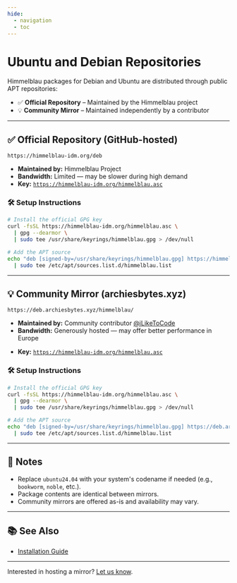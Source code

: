 ```yaml
---
hide:
  - navigation
  - toc
---
```


# Ubuntu and Debian Repositories

Himmelblau packages for Debian and Ubuntu are distributed through public APT repositories:

- ✅ **Official Repository** – Maintained by the Himmelblau project
- 💡 **Community Mirror** – Maintained independently by a contributor

---

## ✅ Official Repository (GitHub-hosted)

```
https://himmelblau-idm.org/deb
```

- **Maintained by:** Himmelblau Project
- **Bandwidth:** Limited — may be slower during high demand
- **Key:** [`https://himmelblau-idm.org/himmelblau.asc`](https://himmelblau-idm.org/himmelblau.asc)

### 🛠️ Setup Instructions

```bash
# Install the official GPG key
curl -fsSL https://himmelblau-idm.org/himmelblau.asc \
  | gpg --dearmor \
  | sudo tee /usr/share/keyrings/himmelblau.gpg > /dev/null

# Add the APT source
echo "deb [signed-by=/usr/share/keyrings/himmelblau.gpg] https://himmelblau-idm.org/deb ubuntu24.04 main" \
  | sudo tee /etc/apt/sources.list.d/himmelblau.list
```

---

## 💡 Community Mirror (archiesbytes.xyz)

```
https://deb.archiesbytes.xyz/himmelblau/
```

* **Maintained by:** Community contributor [@iLikeToCode](https://github.com/iLikeToCode)
* **Bandwidth:** Generously hosted — may offer better performance in Europe
- **Key:** [`https://himmelblau-idm.org/himmelblau.asc`](https://himmelblau-idm.org/himmelblau.asc)

### 🛠️ Setup Instructions

```bash
# Install the official GPG key
curl -fsSL https://himmelblau-idm.org/himmelblau.asc \
  | gpg --dearmor \
  | sudo tee /usr/share/keyrings/himmelblau.gpg > /dev/null

# Add the APT source
echo "deb [signed-by=/usr/share/keyrings/himmelblau.gpg] https://deb.archiesbytes.xyz/himmelblau/ ubuntu24.04 main" \
  | sudo tee /etc/apt/sources.list.d/himmelblau.list
```

---

## 📌 Notes

* Replace `ubuntu24.04` with your system's codename if needed (e.g., `bookworm`, `noble`, etc.).
* Package contents are identical between mirrors.
* Community mirrors are offered as-is and availability may vary.

---

## 📚 See Also

* [Installation Guide](../docs/installation/)

---

Interested in hosting a mirror? [Let us know](../community).
